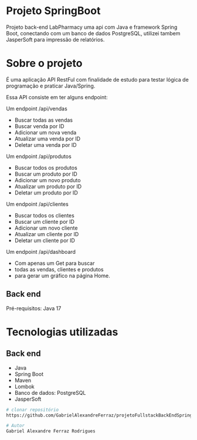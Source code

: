 # Projeto SpringBoot
Projeto back-end LabPharmacy uma api com Java e framework Spring Boot, conectando com um banco de dados PostgreSQL,
utilizei tambem JasperSoft para impressão de relatórios.


# Sobre o projeto
É uma aplicação API RestFul com finalidade de estudo para testar 
lógica de programação e praticar Java/Spring.

Essa API consiste em ter alguns endpoint:

Um endpoint /api/vendas
- Buscar todas as vendas
- Buscar venda por ID
- Adicionar um nova venda
- Atualizar uma venda por ID
- Deletar uma venda por ID

Um endpoint /api/produtos
- Buscar todos os produtos
- Buscar um produto por ID
- Adicionar um novo produto
- Atualizar um produto por ID
- Deletar um produto por ID

Um endpoint /api/clientes
- Buscar todos os clientes
- Buscar um cliente por ID
- Adicionar um novo cliente
- Atualizar um cliente por ID
- Deletar um cliente por ID

Um endpoint /api/dashboard
- Com apenas um Get para buscar
- todas as vendas, clientes e produtos
- para gerar um gráfico na página Home.


## Back end
Pré-requisitos: Java 17

# Tecnologias utilizadas
## Back end
- Java
- Spring Boot
- Maven
- Lombok
- Banco de dados: PostgreSQL
- JasperSoft

```bash
# clonar repositório
https://github.com/GabrielAlexandreFerraz/projetoFullstackBackEndSpringBoot.git

# Autor
Gabriel Alexandre Ferraz Rodrigues
